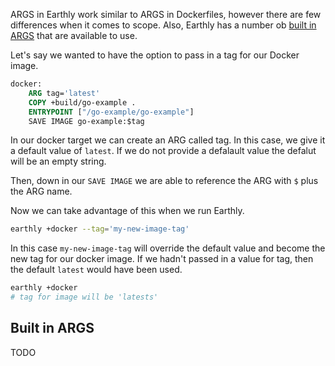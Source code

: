 ARGS in Earthly work similar to ARGS in Dockerfiles, however there are few differences when it comes to scope. Also, Earthly has a number ob [built in ARGS]() that are available to use.

Let's say we wanted to have the option to pass in a tag for our Docker image.

```Dockerfile
docker:
    ARG tag='latest'
    COPY +build/go-example .
    ENTRYPOINT ["/go-example/go-example"]
    SAVE IMAGE go-example:$tag
```
In our docker target we can create an ARG called tag. In this case, we give it a default value of `latest`. If we do not provide a defalault value the defalut will be an empty string.

Then, down in our `SAVE IMAGE` we are able to reference the ARG with `$` plus the ARG name.

Now we can take advantage of this when we run Earthly.

```bash
earthly +docker --tag='my-new-image-tag'
```
In this case `my-new-image-tag` will override the default value and become the new tag for our docker image. If we hadn't passed in a value for tag, then the default `latest` would have been used. 

```bash
earthly +docker
# tag for image will be 'latests'
```
## Built in ARGS
TODO